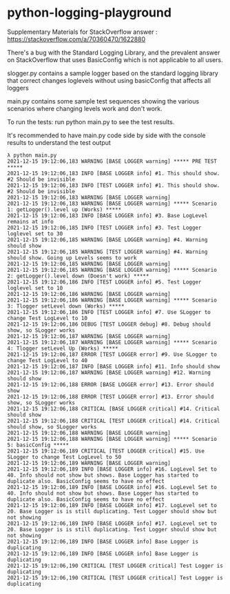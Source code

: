 # python-logging-playground

Supplementary Materials for StackOverflow answer : https://stackoverflow.com/a/70360470/1622880

There's a bug with the Standard Logging Library, and the prevalent answer on StackOverflow that uses BasicConfig
which is not applicable to all users.

slogger.py contains a sample logger based on the standard logging library that correct changes loglevels without
using basicConfig that affects all loggers

main.py contains some sample test sequences showing the various scenarios where changing levels work and don't work. 

To run the tests: run python main.py to see the test results.

It's recommended to have main.py code side by side with the console results to understand the test output


```
λ python main.py
2021-12-15 19:12:06,183 WARNING [BASE LOGGER warning] ***** PRE TEST *****
2021-12-15 19:12:06,183 INFO [BASE LOGGER info] #1. This should show. #2 Should be invisible
2021-12-15 19:12:06,183 INFO [TEST LOGGER info] #1. This should show. #2 Should be invisible
2021-12-15 19:12:06,183 WARNING [BASE LOGGER warning]
2021-12-15 19:12:06,183 WARNING [BASE LOGGER warning] ***** Scenario 1: getLogger().level up (Works) *****
2021-12-15 19:12:06,183 INFO [BASE LOGGER info] #3. Base LogLevel remains at info
2021-12-15 19:12:06,185 INFO [TEST LOGGER info] #3. Test Logger loglevel set to 30
2021-12-15 19:12:06,185 WARNING [BASE LOGGER warning] #4. Warning should show
2021-12-15 19:12:06,185 WARNING [TEST LOGGER warning] #4. Warning should show. Going up Levels seems to work
2021-12-15 19:12:06,185 WARNING [BASE LOGGER warning]
2021-12-15 19:12:06,185 WARNING [BASE LOGGER warning] ***** Scenario 2: getLogger().level down (Doesn't work) *****
2021-12-15 19:12:06,186 INFO [TEST LOGGER info] #5. Test Logger loglevel set to 10
2021-12-15 19:12:06,186 WARNING [BASE LOGGER warning]
2021-12-15 19:12:06,186 WARNING [BASE LOGGER warning] ***** Scenario 3: Tlogger setLevel down (Works) *****
2021-12-15 19:12:06,186 INFO [TEST LOGGER info] #7. Use SLogger to change Test LogLevel to 10
2021-12-15 19:12:06,186 DEBUG [TEST LOGGER debug] #8. Debug should show, so SLogger works
2021-12-15 19:12:06,187 WARNING [BASE LOGGER warning]
2021-12-15 19:12:06,187 WARNING [BASE LOGGER warning] ***** Scenario 4: Tlogger setLevel Up (Works) *****
2021-12-15 19:12:06,187 ERROR [TEST LOGGER error] #9. Use SLogger to change Test LogLevel to 40
2021-12-15 19:12:06,187 INFO [BASE LOGGER info] #11. Info should show
2021-12-15 19:12:06,187 WARNING [BASE LOGGER warning] #12. Warning should show
2021-12-15 19:12:06,188 ERROR [BASE LOGGER error] #13. Error should show
2021-12-15 19:12:06,188 ERROR [TEST LOGGER error] #13. Error should show, so SLogger works
2021-12-15 19:12:06,188 CRITICAL [BASE LOGGER critical] #14. Critical should show
2021-12-15 19:12:06,188 CRITICAL [TEST LOGGER critical] #14. Critical should show, so SLogger works
2021-12-15 19:12:06,188 WARNING [BASE LOGGER warning]
2021-12-15 19:12:06,188 WARNING [BASE LOGGER warning] ***** Scenario 5: basicConfig *****
2021-12-15 19:12:06,189 CRITICAL [TEST LOGGER critical] #15. Use SLogger to change Test LogLevel to 50
2021-12-15 19:12:06,189 WARNING [BASE LOGGER warning]
2021-12-15 19:12:06,189 INFO [BASE LOGGER info] #16. LogLevel Set to 40. Info should not show but shows. Base Logger has started to duplicate also. BasicConfig seems to have no effect
2021-12-15 19:12:06,189 INFO [BASE LOGGER info] #16. LogLevel Set to 40. Info should not show but shows. Base Logger has started to duplicate also. BasicConfig seems to have no effect
2021-12-15 19:12:06,189 INFO [BASE LOGGER info] #17. LogLevel set to 20. Base Logger is is still duplicating. Test Logger should show but not showing
2021-12-15 19:12:06,189 INFO [BASE LOGGER info] #17. LogLevel set to 20. Base Logger is is still duplicating. Test Logger should show but not showing
2021-12-15 19:12:06,189 INFO [BASE LOGGER info] Base Logger is duplicating
2021-12-15 19:12:06,189 INFO [BASE LOGGER info] Base Logger is duplicating
2021-12-15 19:12:06,190 CRITICAL [TEST LOGGER critical] Test Logger is duplicating
2021-12-15 19:12:06,190 CRITICAL [TEST LOGGER critical] Test Logger is duplicating

```
